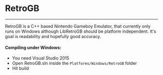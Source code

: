 # RetroGB
-------------

RetroGB is a C++ based Nintendo Gameboy Emulator, that currently only runs on Windows although LibRetroGB should be platform independent. It's goal is readability and hopefully good accuracy.

#### Compiling under Windows: 
 - You need Visual Studio 2015
 - Open RetroGB.sln inside the ```Platforms/Windows/RetroGB``` folder
 - Hit build
